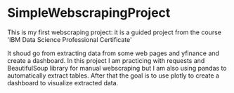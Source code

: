 # SimpleWebscrapingProject
This is my first webscraping project: it is a guided project from the course 'IBM Data Science Professional Certificate'

It shoud go from extracting data from some web pages and yfinance and create a dashboard.
In this project I am practicing with requests and BeautifulSoup library for manual webscraping but I am also using pandas to automatically extract tables. 
After that the goal is to use plotly to create a dashboard to visualize extracted data.
